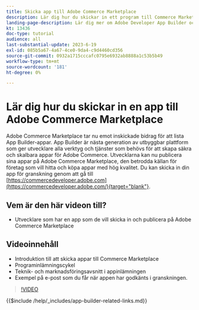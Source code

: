 ```yaml
---
title: Skicka app till Adobe Commerce Marketplace
description: Lär dig hur du skickar in ett program till Commerce Marketplace.
landing-page-description: Lär dig mer om Adobe Developer App Builder och hur du skickar in en app till Commerce Marketplace.
kt: 13436
doc-type: tutorial
audience: all
last-substantial-update: 2023-6-19
exl-id: 085b5a67-4a67-4ce0-9da4-c9d4460cd356
source-git-commit: 0932a1715cccafc0795e6932ab8888a1c53b5b49
workflow-type: tm+mt
source-wordcount: '181'
ht-degree: 0%

---
```


# Lär dig hur du skickar in en app till Adobe Commerce Marketplace

Adobe Commerce Marketplace tar nu emot inskickade bidrag för att lista App Builder-appar. App Builder är nästa generation av utbyggbar plattform som ger utvecklare alla verktyg och tjänster som behövs för att skapa säkra och skalbara appar för Adobe Commerce. Utvecklarna kan nu publicera sina appar på Adobe Commerce Marketplace, den betrodda källan för företag som vill hitta och köpa appar med hög kvalitet. Du kan skicka in din app för granskning genom att gå till [https://commercedeveloper.adobe.com](https://commercedeveloper.adobe.com/){target="blank"}.

## Vem är den här videon till?

* Utvecklare som har en app som de vill skicka in och publicera på Adobe Commerce Marketplace

## Videoinnehåll

* Introduktion till att skicka appar till Commerce Marketplace
* Programinlämningscykel
* Teknik- och marknadsföringsavsnitt i appinlämningen
* Exempel på e-post som du får när appen har godkänts i granskningen.

>[!VIDEO](https://video.tv.adobe.com/v/3420313)

{{$include /help/_includes/app-builder-related-links.md}}
